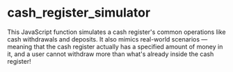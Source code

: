 # cash_register_simulator
This JavaScript function simulates a cash register's common operations like cash withdrawals and deposits. It also mimics real-world scenarios — meaning that the cash register actually has a specified amount of money in it, and a user cannot withdraw more than what's already inside the cash register!

